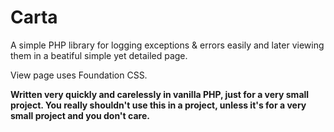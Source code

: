 # Carta
A simple PHP library for logging exceptions &amp; errors easily and later viewing them in a beatiful simple yet detailed page.

View page uses Foundation CSS.

**Written very quickly and carelessly in vanilla PHP, just for a very small project. You really shouldn't use this in a project, unless it's for a very small project and you don't care.**
